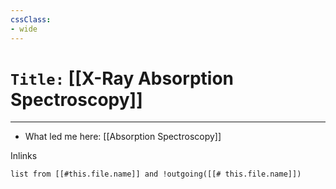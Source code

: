 ```yaml
---
cssClass:
- wide
---
```


# `Title:` [[X-Ray Absorption Spectroscopy]]
--- 

- What led me here: [[Absorption Spectroscopy]]

Inlinks
```dataview 
list from [[#this.file.name]] and !outgoing([[# this.file.name]]) 
```

